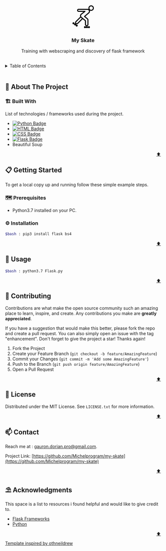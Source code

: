 <div id="top"></div>



<!-- PROJECT LOGO -->
<br />
<div align="center">
    <img src="images/roller.gif" alt="Logo" width="80" height="80">

  <h3 align="center">My Skate</h3>

  <p align="center">Training with webscraping and discovery of flask framework</p>
</div>

 <br />  

<!-- TABLE OF CONTENTS -->
<details>
  <summary>Table of Contents</summary>
  <ol>
    <li>
      <a href="#about-the-project">🧭 About The Project</a>
      <ul>
        <li><a href="#built-with">🏗️ Built With</a></li>
      </ul>
    </li>
    <li>
      <a href="#getting-started">📋 Getting Started</a>
      <ul>
        <li><a href="#prerequisites">🗺️ Prerequisites</a></li>
        <li><a href="#installation">⚙️ Installation</a></li>
      </ul>
    </li>
    <li><a href="#usage">💾 Usage</a></li>
    <li><a href="#contributing">🔗 Contributing</a></li>
    <li><a href="#license">📰 License</a></li>
    <li><a href="#contact">📫 Contact</a></li>
    <li><a href="#acknowledgments">⛱️ Acknowledgments</a></li>
  </ol>
</details>

<br>



<!-- ABOUT THE PROJECT -->
## 🧭 About The Project

### 🏗️ Built With

List of technologies / frameworks used during the project.

* [![Python Badge](https://img.shields.io/badge/Python-3776AB?style=for-the-badge&logo=python&logoColor=white)](https://www.python.org/)
* [![HTML Badge](https://img.shields.io/badge/HTML5-E34F26?style=for-the-badge&logo=html5&logoColor=white)](https://developer.mozilla.org/en/docs/Web/HTML)
* [![CSS Badge](https://img.shields.io/badge/CSS3-1572B6?style=for-the-badge&logo=css3&logoColor=white)](https://developer.mozilla.org/en/docs/Web/CSS)
* [![Flask Badge](https://img.shields.io/badge/Flask-000000?style=for-the-badge&logo=flask&logoColor=white)](https://fr.wikipedia.org/wiki/Flask_(framework)
)
* Beautiful Soup


<p align="right"><a href="#top">⬆️</a></p>




<!-- GETTING STARTED -->
## 📋 Getting Started

To get a local copy up and running follow these simple example steps.

### 🗺️ Prerequisites

* Python3.7 installed on your PC.

### ⚙️ Installation

```sh
$bash : pip3 install flask bs4 
```

<p align="right"><a href="#top">⬆️</a></p>


<!-- USAGE EXAMPLES -->
## 💾 Usage

```sh
$bash : python3.7 Flask.py
```

<p align="right"><a href="#top">⬆️</a></p>




<!-- CONTRIBUTING -->
## 🔗 Contributing

Contributions are what make the open source community such an amazing place to learn, inspire, and create. Any contributions you make are **greatly appreciated**.

If you have a suggestion that would make this better, please fork the repo and create a pull request. You can also simply open an issue with the tag "enhancement".
Don't forget to give the project a star! Thanks again!

1. Fork the Project
2. Create your Feature Branch (`git checkout -b feature/AmazingFeature`)
3. Commit your Changes (`git commit -m 'Add some AmazingFeature'`)
4. Push to the Branch (`git push origin feature/AmazingFeature`)
5. Open a Pull Request

<p align="right"><a href="#top">⬆️</a></p>




<!-- LICENSE -->
## 📰 License

Distributed under the MIT License. See `LICENSE.txt` for more information.

<p align="right"><a href="#top">⬆️</a></p>




<!-- CONTACT -->
## 📫 Contact

Reach me at : gauron.dorian.pro@gmail.com.

Project Link: [https://github.com/Michelprogram/my-skate](https://github.com/Michelprogram/my-skate)

<p align="right"><a href="#top">⬆️</a></p>




<!-- ACKNOWLEDGMENTS -->
## ⛱️ Acknowledgments

This space is a list to resources i found helpful and would like to give credit to.

* [Flask Frameworks](https://fr.wikipedia.org/wiki/Flask_(framework))
* [Python ](https://www.python.org/)

<p align="right"><a href="#top">⬆️</a></p>

<a href="https://github.com/othneildrew/Best-README-Template">Template inspired by othneildrew</a>